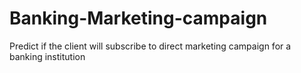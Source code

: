 # Banking-Marketing-campaign
Predict if the client will subscribe to direct marketing campaign for a banking institution
